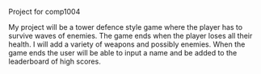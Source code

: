 Project for comp1004

My project will be a tower defence style game where the player has to survive waves of enemies. The game ends when the player loses all their health. I will add a variety of weapons and possibly enemies. When the game ends the user will be able to input a name and be added to the leaderboard of high scores.

